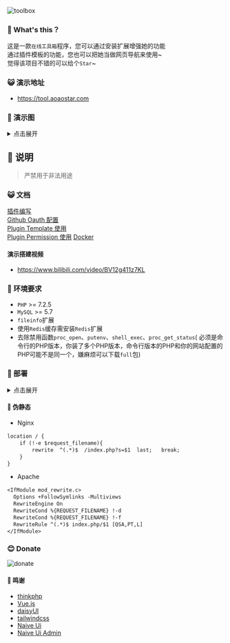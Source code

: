 ![toolbox](https://socialify.git.ci/aoaostar/toolbox/image?description=1&forks=1&issues=1&logo=https%3A%2F%2Fraw.githubusercontent.com%2Faoaostar%2Ftoolbox%2Fmaster%2Fpublic%2Fstatic%2Fimages%2Flogo.png&name=1&owner=1&pattern=Floating%20Cogs&pulls=1&stargazers=1&theme=Light)

### 🎉 What's this？

这是一款`在线工具箱`程序，您可以通过安装扩展增强她的功能  
通过插件模板的功能，您也可以把她当做网页导航来使用~    
觉得该项目不错的可以给个`Star`~

### 😺 演示地址

* <https://tool.aoaostar.com>

### 🍹 演示图
<details>
<summary>点击展开</summary>

![](docs/images/view_1.png)
![](docs/images/view_2.png)
![](docs/images/view_4.png)
![](docs/images/view_3.gif)

</details>

## 🎑 说明

> 严禁用于非法用途

### 😺 文档

[插件编写](docs/Plugin.md)  
[Github Oauth 配置](docs/Github_Oauth.md)     
[Plugin Template 使用](docs/Plugin_Template.md)      
[Plugin Permission 使用](docs/Plugin_Permission.md)
[Docker](docs/Docker.md)

#### 演示搭建视频
* <https://www.bilibili.com/video/BV12g411z7KL>

### 🎊 环境要求

* `PHP` >= 7.2.5
* `MySQL` >= 5.7
* `fileinfo`扩展
* 使用`Redis`缓存需安装`Redis`扩展
* 去除禁用函数`proc_open`、`putenv`、`shell_exec`、`proc_get_status`(
  必须是命令行的PHP版本，你装了多个PHP版本，命令行版本的PHP和你的网站配置的PHP可能不是同一个，嫌麻烦可以下载`full`包)

### 🚠 部署

<details>
<summary>点击展开</summary>

1. 下载`Release`代码
2. 设置运行目录为`public`
3. 关闭防跨站（`open_basedir`）
4. 设置伪静态
5. 去除静态文件代理
    + 打开`nginx`配置
    + 删除图中选中的内容
      ![](docs/images/problem_1.png)

6. 安装依赖
   > `full`包，已安装依赖，无需重复安装
    + 配置阿里镜像源
      ```
      composer config -g repo.packagist composer https://mirrors.aliyun.com/composer/
      ```
    + 升级compose
      ```
      composer self-update
      ```
    + 安装依赖
      ```
      composer install --no-dev
      ```
7. 设置目录权限

    + 一般是默认允许的（如有无法上传、无法打开页面或其他未知问题可以设置一下目录权限）
    + `Apache`的所属组为`www-data`，那么就请修改`www`为`www-data`

      ```shell script
      chmod -R 755 *
      chown -R www:www *
      ```

8. 打开`你的域名/install`

</details>

#### 🍰 伪静态

* Nginx

```
location / {
	if (!-e $request_filename){
		rewrite  ^(.*)$  /index.php?s=$1  last;   break;
	}
}
```

* Apache

```
<IfModule mod_rewrite.c>
  Options +FollowSymlinks -Multiviews
  RewriteEngine On
  RewriteCond %{REQUEST_FILENAME} !-d
  RewriteCond %{REQUEST_FILENAME} !-f
  RewriteRule ^(.*)$ index.php/$1 [QSA,PT,L]
</IfModule>
```

### 😊 Donate

![donate](https://www.aoaostar.com/images/donate.png)

#### 🍓 鸣谢

* [thinkphp](https://github.com/top-think/framework)
* [Vue.js](https://github.com/vuejs/vue)
* [daisyUI](https://github.com/saadeghi/daisyui)
* [tailwindcss](https://github.com/tailwindlabs/tailwindcss)
* [Naive Ui](https://github.com/tusen-ai/naive-ui)
* [Naive Ui Admin](https://github.com/jekip/naive-ui-admin)
